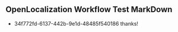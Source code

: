 ## OpenLocalization Workflow Test MarkDown
* 34f772fd-6137-442b-9e1d-48485f540186 thanks!

<!--HONumber=Aug16_HO3-->


